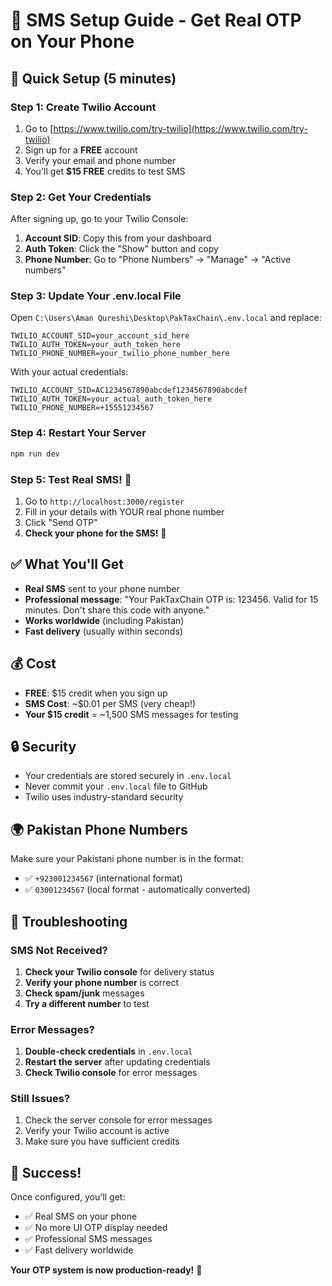 # 📱 SMS Setup Guide - Get Real OTP on Your Phone

## 🚀 Quick Setup (5 minutes)

### Step 1: Create Twilio Account
1. Go to [https://www.twilio.com/try-twilio](https://www.twilio.com/try-twilio)
2. Sign up for a **FREE** account
3. Verify your email and phone number
4. You'll get **$15 FREE** credits to test SMS

### Step 2: Get Your Credentials
After signing up, go to your Twilio Console:

1. **Account SID**: Copy this from your dashboard
2. **Auth Token**: Click the "Show" button and copy
3. **Phone Number**: Go to "Phone Numbers" → "Manage" → "Active numbers"

### Step 3: Update Your .env.local File
Open `C:\Users\Aman Qureshi\Desktop\PakTaxChain\.env.local` and replace:

```env
TWILIO_ACCOUNT_SID=your_account_sid_here
TWILIO_AUTH_TOKEN=your_auth_token_here
TWILIO_PHONE_NUMBER=your_twilio_phone_number_here
```

With your actual credentials:

```env
TWILIO_ACCOUNT_SID=AC1234567890abcdef1234567890abcdef
TWILIO_AUTH_TOKEN=your_actual_auth_token_here
TWILIO_PHONE_NUMBER=+15551234567
```

### Step 4: Restart Your Server
```bash
npm run dev
```

### Step 5: Test Real SMS! 🎉
1. Go to `http://localhost:3000/register`
2. Fill in your details with YOUR real phone number
3. Click "Send OTP"
4. **Check your phone for the SMS!** 📱

## ✅ What You'll Get

- **Real SMS** sent to your phone number
- **Professional message**: "Your PakTaxChain OTP is: 123456. Valid for 15 minutes. Don't share this code with anyone."
- **Works worldwide** (including Pakistan)
- **Fast delivery** (usually within seconds)

## 💰 Cost

- **FREE**: $15 credit when you sign up
- **SMS Cost**: ~$0.01 per SMS (very cheap!)
- **Your $15 credit** = ~1,500 SMS messages for testing

## 🔒 Security

- Your credentials are stored securely in `.env.local`
- Never commit your `.env.local` file to GitHub
- Twilio uses industry-standard security

## 🌍 Pakistan Phone Numbers

Make sure your Pakistani phone number is in the format:
- ✅ `+923001234567` (international format)
- ✅ `03001234567` (local format - automatically converted)

## 🐛 Troubleshooting

### SMS Not Received?
1. **Check your Twilio console** for delivery status
2. **Verify your phone number** is correct
3. **Check spam/junk** messages
4. **Try a different number** to test

### Error Messages?
1. **Double-check credentials** in `.env.local`
2. **Restart the server** after updating credentials
3. **Check Twilio console** for error messages

### Still Issues?
1. Check the server console for error messages
2. Verify your Twilio account is active
3. Make sure you have sufficient credits

## 🎯 Success!

Once configured, you'll get:
- ✅ Real SMS on your phone
- ✅ No more UI OTP display needed
- ✅ Professional SMS messages
- ✅ Fast delivery worldwide

**Your OTP system is now production-ready!** 🚀
